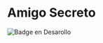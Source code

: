 <h1>Amigo Secreto</h1>

![Badge en Desarollo](https://img.shields.io/badge/STATUS-EN%20DESAROLLO-green)
